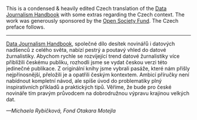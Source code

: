 This is a condensed & heavily edited Czech translation of the [Data Journalism Handbook][djh] with some extras regarding the Czech context. The work was generously sponsored by the [Open Society Fund][osf]. The Czech preface follows.

---

[Data Journalism Handbook][djh], společné dílo desítek novinářů i datových nadšenců z celého světa, nabízí pestrý a poutavý vhled do datové žurnalistiky. Abychom rychle se rozvíjející trend datové žurnalistiky více přiblížili českému publiku,  rozhodli jsme se vydat českou verzi této jedinečné publikace. Z originální knihy jsme vybrali pasáže, které nám přišly nejpřínosnější, přeložili je a opatřili českým kontextem. Ambicí příručky není nabídnout kompletní návod, ale spíše úvod do problematiky plný inspirativních příkladů a praktických tipů. Věříme, že bude pro české novináře tím pravým průvodcem na dobrodružnou výpravu krajinou velkých dat.

*—Michaela Rybičková, Fond Otakara Motejla*

[djh]: http://datajournalismhandbook.org
[osf]: http://www.osf.cz
